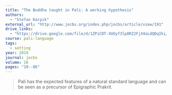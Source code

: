 ```yaml
---
title: "The Buddha taught in Pali: A working hypothesis"
authors:
  - "Stefan Karpik"
external_url: "http://www.jocbs.org/index.php/jocbs/article/view/191"
drive_links:
  - "https://drive.google.com/file/d/1ZPiCDT-XUOyf3lp8RZ2FjX4oLdQDqIki/view?usp=drivesdk"
course: pali-language
tags:
  - setting
year: 2019
journal: jocbs
volume: 16
pages: "10--86"
---
```


> Pali has the expected features of a natural standard
language and can be seen as a precursor of Epigraphic Prakrit. 

